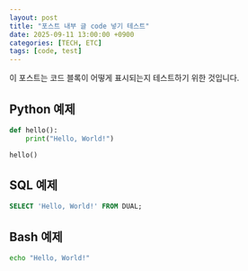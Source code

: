 ```yaml
---
layout: post
title: "포스트 내부 글 code 넣기 테스트"
date: 2025-09-11 13:00:00 +0900
categories: [TECH, ETC]
tags: [code, test]
---
```


이 포스트는 코드 블록이 어떻게 표시되는지 테스트하기 위한 것입니다.

## Python 예제

```python
def hello():
    print("Hello, World!")

hello()
```

## SQL 예제

```sql
SELECT 'Hello, World!' FROM DUAL;
```

## Bash 예제

```bash
echo "Hello, World!"
```
